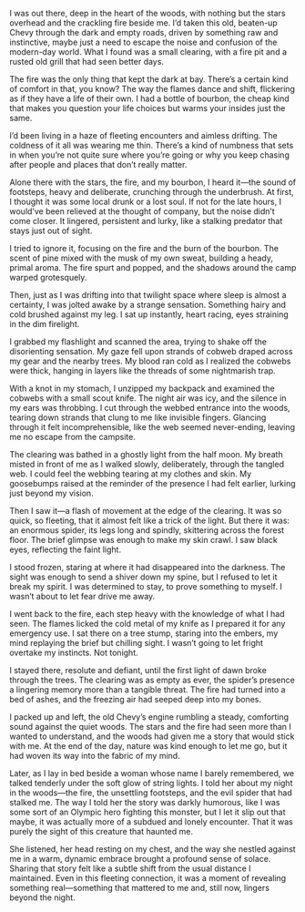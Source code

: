 I was out there, deep in the heart of the woods, with nothing but the stars overhead and the crackling fire beside me. I’d taken this old, beaten-up Chevy through the dark and empty roads, driven by something raw and instinctive, maybe just a need to escape the noise and confusion of the modern-day world. What I found was a small clearing, with a fire pit and a rusted old grill that had seen better days.

The fire was the only thing that kept the dark at bay. There’s a certain kind of comfort in that, you know? The way the flames dance and shift, flickering as if they have a life of their own. I had a bottle of bourbon, the cheap kind that makes you question your life choices but warms your insides just the same.

I’d been living in a haze of fleeting encounters and aimless drifting. The coldness of it all was wearing me thin. There’s a kind of numbness that sets in when you’re not quite sure where you’re going or why you keep chasing after people and places that don’t really matter.

Alone there with the stars, the fire, and my bourbon, I heard it—the sound of footsteps, heavy and deliberate, crunching through the underbrush. At first, I thought it was some local drunk or a lost soul. If not for the late hours, I would’ve been relieved at the thought of company, but the noise didn’t come closer. It lingered, persistent and lurky, like a stalking predator that stays just out of sight.

I tried to ignore it, focusing on the fire and the burn of the bourbon. The scent of pine mixed with the musk of my own sweat, building a heady, primal aroma. The fire spurt and popped, and the shadows around the camp warped grotesquely.

Then, just as I was drifting into that twilight space where sleep is almost a certainty, I was jolted awake by a strange sensation. Something hairy and cold brushed against my leg. I sat up instantly, heart racing, eyes straining in the dim firelight.

I grabbed my flashlight and scanned the area, trying to shake off the disorienting sensation. My gaze fell upon strands of cobweb draped across my gear and the nearby trees. My blood ran cold as I realized the cobwebs were thick, hanging in layers like the threads of some nightmarish trap.

With a knot in my stomach, I unzipped my backpack and examined the cobwebs with a small scout knife. The night air was icy, and the silence in my ears was throbbing. I cut through the webbed entrance into the woods, tearing down strands that clung to me like invisible fingers. Glancing through it felt incomprehensible, like the web seemed never-ending, leaving me no escape from the campsite.

The clearing was bathed in a ghostly light from the half moon. My breath misted in front of me as I walked slowly, deliberately, through the tangled web. I could feel the webbing tearing at my clothes and skin. My goosebumps raised at the reminder of the presence I had felt earlier, lurking just beyond my vision.

Then I saw it—a flash of movement at the edge of the clearing. It was so quick, so fleeting, that it almost felt like a trick of the light. But there it was: an enormous spider, its legs long and spindly, skittering across the forest floor. The brief glimpse was enough to make my skin crawl. I saw black eyes, reflecting the faint light.

I stood frozen, staring at where it had disappeared into the darkness. The sight was enough to send a shiver down my spine, but I refused to let it break my spirit. I was determined to stay, to prove something to myself. I wasn’t about to let fear drive me away.

I went back to the fire, each step heavy with the knowledge of what I had seen. The flames licked the cold metal of my knife as I prepared it for any emergency use. I sat there on a tree stump, staring into the embers, my mind replaying the brief but chilling sight. I wasn’t going to let fright overtake my instincts. Not tonight.

I stayed there, resolute and defiant, until the first light of dawn broke through the trees. The clearing was as empty as ever, the spider’s presence a lingering memory more than a tangible threat. The fire had turned into a bed of ashes, and the freezing air had seeped deep into my bones.

I packed up and left, the old Chevy’s engine rumbling a steady, comforting sound against the quiet woods. The stars and the fire had seen more than I wanted to understand, and the woods had given me a story that would stick with me. At the end of the day, nature was kind enough to let me go, but it had woven its way into the fabric of my mind.

Later, as I lay in bed beside a woman whose name I barely remembered, we talked tenderly under the soft glow of string lights. I told her about my night in the woods—the fire, the unsettling footsteps, and the evil spider that had stalked me. The way I told her the story was darkly humorous, like I was some sort of an Olympic hero fighting this monster, but I let it slip out that maybe, it was actually more of a subdued and lonely encounter. That it was purely the sight of this creature that haunted me.

She listened, her head resting on my chest, and the way she nestled against me in a warm, dynamic embrace brought a profound sense of solace. Sharing that story felt like a subtle shift from the usual distance I maintained. Even in this fleeting connection, it was a moment of revealing something real—something that mattered to me and, still now, lingers beyond the night.